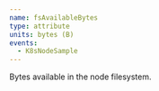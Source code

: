 ```yaml
---
name: fsAvailableBytes
type: attribute
units: bytes (B)
events:
  - K8sNodeSample
---
```


Bytes available in the node filesystem.